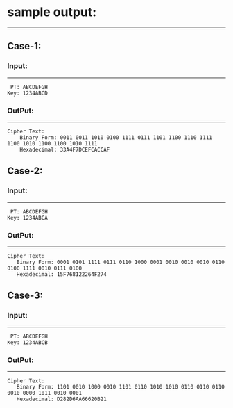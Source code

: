 # sample output:
----------------

## Case-1:
### Input:
----------
     PT: ABCDEFGH
    Key: 1234ABCD
    
### OutPut:
-----------
    Cipher Text:
        Binary Form: 0011 0011 1010 0100 1111 0111 1101 1100 1110 1111 1100 1010 1100 1100 1010 1111
        Hexadecimal: 33A4F7DCEFCACCAF



## Case-2:
### Input:
----------
     PT: ABCDEFGH
    Key: 1234ABCA
    
### OutPut:
-----------
    Cipher Text:
       Binary Form: 0001 0101 1111 0111 0110 1000 0001 0010 0010 0010 0110 0100 1111 0010 0111 0100
       Hexadecimal: 15F768122264F274



## Case-3:
### Input:
----------
     PT: ABCDEFGH
    Key: 1234ABCB
  
### OutPut:
-----------
    Cipher Text:
       Binary Form: 1101 0010 1000 0010 1101 0110 1010 1010 0110 0110 0110 0010 0000 1011 0010 0001
       Hexadecimal: D282D6AA66620B21

